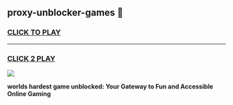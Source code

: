 
## proxy-unblocker-games 👋
<h3>
<a href="https://premium.freeplayer.one?title=proxy-unblocker-games&ref=14F">CLICK TO PLAY</a></h3>
<hr>

<h3>
<a href="https://premium.freeplayer.one?title=proxy-unblocker-games&ref=14F">CLICK 2 PLAY</a>
  
</h3>

<a href="https://premium.freeplayer.one?title=proxy-unblocker-games&ref=12F/"><img src="https://clearcache.store/games.png"></a>


**worlds hardest game unblocked: Your Gateway to Fun and Accessible Online Gaming**
